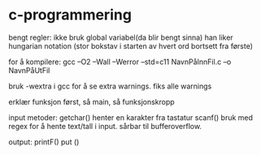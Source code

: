 # c-programmering
bengt regler:
ikke bruk global variabel(da blir bengt sinna)
han liker hungarian notation (stor bokstav i starten av hvert ord bortsett fra første)

for å kompilere:
gcc –O2 –Wall –Werror –std=c11 NavnPåInnFil.c –o NavnPåUtFil

bruk -wextra i gcc for å se extra warnings. fiks alle warnings

erklær funksjon først, så main, så funksjonskropp

input metoder:
getchar() henter en karakter fra tastatur
scanf() bruk med regex for å hente text/tall i input. sårbar til bufferoverflow.

output:
printF()
put  ()
